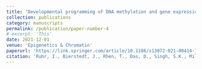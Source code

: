 ```yaml
---
title: "Developmental programming of DNA methylation and gene expression patterns is associated with extreme cardiovascular tolerance to anoxia in the common snapping turtle"
collection: publications
category: manuscripts
permalink: /publication/paper-number-4
# excerpt: 'This'
date: 2021-12-01
venue: 'Epigenetics & Chromatin'
paperurl: 'https://link.springer.com/article/10.1186/s13072-021-00414-7'
citation: 'Ruhr, I., Bierstedt, J., Rhen, T., Das, D., Singh, S.K., Miller, S., Crossley, D.A. and Galli, G.L., 2021. Developmental programming of DNA methylation and gene expression patterns is associated with extreme cardiovascular tolerance to anoxia in the common snapping turtle. <i>Epigenetics & Chromatin<i/>, 14, pp.1-42.'
---
```


<!-- The contents above will be part of a list of publications, if the user clicks the link for the publication than the contents of section will be rendered as a full page, allowing you to provide more information about the paper for the reader. When publications are displayed as a single page, the contents of the above "citation" field will automatically be included below this section in a smaller font. -->
